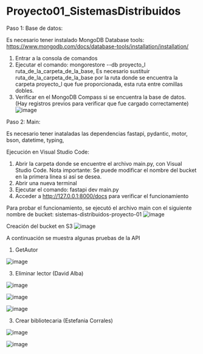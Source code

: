 # Proyecto01_SistemasDistribuidos

Paso 1:
Base de datos:

Es necesario tener instalado MongoDB Database tools: https://www.mongodb.com/docs/database-tools/installation/installation/
1. Entrar a la consola de comandos
2. Ejecutar el comando: mongorestore --db proyecto_l ruta_de_la_carpeta_de_la_base,
Es necesario sustituir ruta_de_la_carpeta_de_la_base por la ruta donde se encuentra
la carpeta proyecto_l que fue proporcionada, esta ruta entre comillas dobles.
3. Verificar en el MongoDB Compass si se encuentra la base de datos. (Hay registros previos para verificar que fue cargado correctamente)
![image](https://github.com/user-attachments/assets/d3aae2b1-281b-4935-a1c7-05d0c592a52a)




Paso 2:
Main:

Es necesario tener inataladas las dependencias fastapi, pydantic, motor, bson, datetime, typing,

Ejecución en Visual Studio Code:
1. Abrir la carpeta donde se encuentre el archivo main.py, con Visual Studio Code. Nota importante: Se puede modificar el nombre del bucket en la primera linea si así se desea.
2. Abrir una nueva terminal
3. Ejecutar el comando: fastapi dev main.py
4. Acceder a http://127.0.0.1:8000/docs para verificar el funcionamiento

Para probar el funcionamiento, se ejecutó el archivo main con el siguiente nombre de bucket: sistemas-distribuidos-proyecto-01
![image](https://github.com/user-attachments/assets/e652e6a0-0568-410f-8d45-c9875f06d6b0)

Creación del bucket en S3
![image](https://github.com/user-attachments/assets/caad1d4f-3924-4744-af74-cb0a67331280)


A continuación se muestra algunas pruebas de la API

1. GetAutor
   
![image](https://github.com/user-attachments/assets/54a9d7e6-29b0-41ba-bc49-704a37310f7e)


3. Eliminar lector (David Alba)
   
![image](https://github.com/user-attachments/assets/a07950d5-c677-4e52-9a52-ab867a0e4ce1)

![image](https://github.com/user-attachments/assets/744ba27b-b2ff-4747-ba82-2d301d37de53)

![image](https://github.com/user-attachments/assets/ae62a623-c2d2-498e-a9b3-6ad9b549ca7b)


3. Crear bibliotecaria (Estefania Corrales)
   
![image](https://github.com/user-attachments/assets/f83c305f-9bac-466c-90b3-0ef07098aeb4)

![image](https://github.com/user-attachments/assets/7c97a107-df2e-4c16-8f77-671e639517f7)




